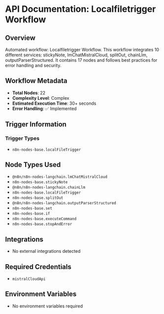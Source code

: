 # API Documentation: Localfiletrigger Workflow

## Overview
Automated workflow: Localfiletrigger Workflow. This workflow integrates 10 different services: stickyNote, lmChatMistralCloud, splitOut, chainLlm, outputParserStructured. It contains 17 nodes and follows best practices for error handling and security.

## Workflow Metadata
- **Total Nodes**: 22
- **Complexity Level**: Complex
- **Estimated Execution Time**: 30+ seconds
- **Error Handling**: ✅ Implemented

## Trigger Information
### Trigger Types
- `n8n-nodes-base.localFileTrigger`

## Node Types Used
- `@n8n/n8n-nodes-langchain.lmChatMistralCloud`
- `n8n-nodes-base.stickyNote`
- `@n8n/n8n-nodes-langchain.chainLlm`
- `n8n-nodes-base.localFileTrigger`
- `n8n-nodes-base.splitOut`
- `@n8n/n8n-nodes-langchain.outputParserStructured`
- `n8n-nodes-base.set`
- `n8n-nodes-base.if`
- `n8n-nodes-base.executeCommand`
- `n8n-nodes-base.stopAndError`

## Integrations
- No external integrations detected

## Required Credentials
- `mistralCloudApi`

## Environment Variables
- No environment variables required
